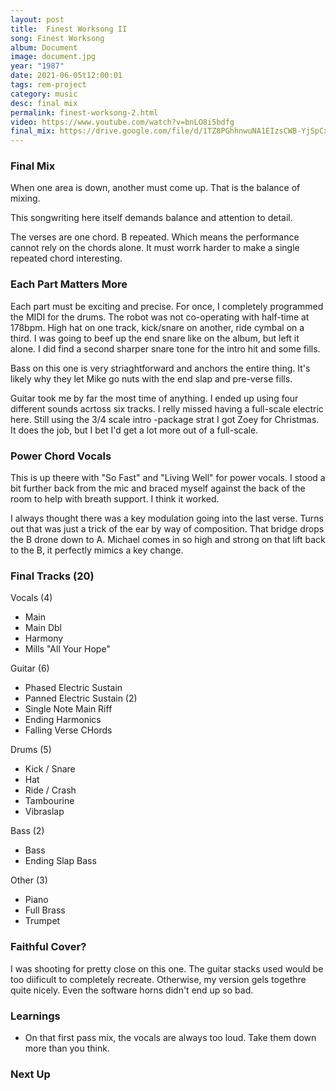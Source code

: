 ```yaml
---
layout: post
title:  Finest Worksong II
song: Finest Worksong
album: Document
image: document.jpg
year: "1987"
date: 2021-06-05t12:00:01
tags: rem-project
category: music
desc: final mix
permalink: finest-worksong-2.html
video: https://www.youtube.com/watch?v=bnLO8i5bdfg
final_mix: https://drive.google.com/file/d/1TZ8PGhhnwuNA1EIzsCWB-YjSpCxw0D0s/view?usp=sharing
---
```


### Final Mix

When one area is down, another must come up. That is the balance of mixing.

This songwriting here itself demands balance and attention to detail.

The verses are one chord. B repeated. Which means the performance cannot rely on the chords alone. It must worrk harder to make a single repeated chord interesting.

### Each Part Matters More

Each part must be exciting and precise. For once, I completely programmed the MIDI for the drums. The robot was not co-operating with half-time at 178bpm. High hat on one track, kick/snare on another, ride cymbal on a third. I was going to beef up the end snare like on the album, but left it alone. I did find a second sharper snare tone for the intro hit and some fills.

Bass on this one is very striaghtforward and anchors the entire thing. It's likely why they let Mike go nuts with the end slap and pre-verse fills.

Guitar took me by far the most time of anything. I ended up using four different sounds acrtoss six tracks. I relly missed having a full-scale electric here. Still using the 3/4 scale intro -package strat I got Zoey for Christmas. It does the job, but I bet I'd get a lot more out of a full-scale.

### Power Chord Vocals

This is up theere with "So Fast" and "Living Well" for power vocals. I stood a bit further back from the mic and braced myself against the back of the room to help with breath support. I think it worked.

I always thought there was a key modulation going into the last verse. Turns out that was just a trick of the ear by way of composition. That bridge drops the B drone down to A. Michael comes in so high and strong on that lift back to the B, it perfectly mimics a key change.

### Final Tracks (20)
Vocals (4)
- Main
- Main Dbl
- Harmony
- Mills "All Your Hope"

Guitar (6)
- Phased Electric Sustain
- Panned Electric Sustain (2)
- Single Note Main Riff
- Ending Harmonics
- Falling Verse CHords

Drums (5)
- Kick / Snare
- Hat
- Ride / Crash
- Tambourine
- Vibraslap

Bass (2)
- Bass
- Ending Slap Bass

Other (3)
- Piano
- Full Brass
- Trumpet

### Faithful Cover?
I was shooting for pretty close on this one. The guitar stacks used would be too diificult to completely recreate. Otherwise, my version gels togethre quite nicely. Even the software horns didn't end up so bad.

### Learnings
- On that first pass mix, the vocals are always too loud. Take them down more than you think.

### Next Up
